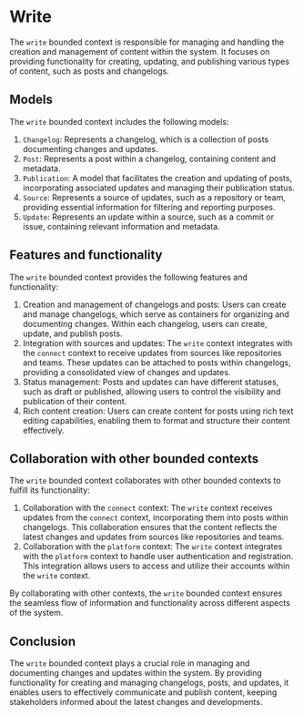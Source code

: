 # Write

The `write` bounded context is responsible for managing and handling the creation and management of content within the system. It focuses on providing functionality for creating, updating, and publishing various types of content, such as posts and changelogs.

## Models

The `write` bounded context includes the following models:

1. `Changelog`: Represents a changelog, which is a collection of posts documenting changes and updates.
2. `Post`: Represents a post within a changelog, containing content and metadata.
3. `Publication`: A model that facilitates the creation and updating of posts, incorporating associated updates and managing their publication status.
4. `Source`: Represents a source of updates, such as a repository or team, providing essential information for filtering and reporting purposes.
5. `Update`: Represents an update within a source, such as a commit or issue, containing relevant information and metadata.

## Features and functionality

The `write` bounded context provides the following features and functionality:

1. Creation and management of changelogs and posts: Users can create and manage changelogs, which serve as containers for organizing and documenting changes. Within each changelog, users can create, update, and publish posts.
2. Integration with sources and updates: The `write` context integrates with the `connect` context to receive updates from sources like repositories and teams. These updates can be attached to posts within changelogs, providing a consolidated view of changes and updates.
3. Status management: Posts and updates can have different statuses, such as draft or published, allowing users to control the visibility and publication of their content.
4. Rich content creation: Users can create content for posts using rich text editing capabilities, enabling them to format and structure their content effectively.

## Collaboration with other bounded contexts

The `write` bounded context collaborates with other bounded contexts to fulfill its functionality:

1. Collaboration with the `connect` context: The `write` context receives updates from the `connect` context, incorporating them into posts within changelogs. This collaboration ensures that the content reflects the latest changes and updates from sources like repositories and teams.
2. Collaboration with the `platform` context: The `write` context integrates with the `platform` context to handle user authentication and registration. This integration allows users to access and utilize their accounts within the `write` context.

By collaborating with other contexts, the `write` bounded context ensures the seamless flow of information and functionality across different aspects of the system.

## Conclusion

The `write` bounded context plays a crucial role in managing and documenting changes and updates within the system. By providing functionality for creating and managing changelogs, posts, and updates, it enables users to effectively communicate and publish content, keeping stakeholders informed about the latest changes and developments.
